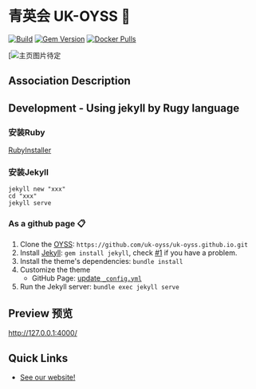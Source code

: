 # 青英会 UK-OYSS 🎨

[![Build](https://github.com/sylhare/Type-on-Strap/actions/workflows/jekyll-build.yml/badge.svg)](https://github.com/sylhare/Type-on-Strap/actions/workflows/jekyll-build.yml)
[![Gem Version](https://badge.fury.io/rb/type-on-strap.svg)](https://badge.fury.io/rb/type-on-strap)
[![Docker Pulls](https://img.shields.io/docker/pulls/sylhare/type-on-strap)](https://hub.docker.com/r/sylhare/type-on-strap)

[![主页图片待定]()

## Association Description

## Development - Using jekyll by Rugy language 
### 安装Ruby
[RubyInstaller](https://rubyinstaller.org/downloads/)
### 安装Jekyll
```shell
jekyll new "xxx"
cd "xxx"
jekyll serve
```
### As a github page 📋

1. Clone the [OYSS](https://github.com/uk-oyss/uk-oyss.github.io.git): `https://github.com/uk-oyss/uk-oyss.github.io.git`
2. Install [Jekyll](https://jekyllrb.com/docs/installation/): `gem install jekyll`, check [#1](https://github.com/Sylhare/Type-on-Strap/issues/1) if you have a problem.
3. Install the theme's dependencies: `bundle install`
4. Customize the theme
	- GitHub Page: [update `_config.yml`](#site-configuration)
5. Run the Jekyll server: `bundle exec jekyll serve`

## Preview 预览
http://127.0.0.1:4000/

## Quick Links
* [See our website!](https://www.oyss.org.uk/)



